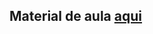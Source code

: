 ## Material de aula <a href="https://sites.google.com/site/proflincolnmachado/sistemas-digitais/material?authuser=0">aqui</a>


